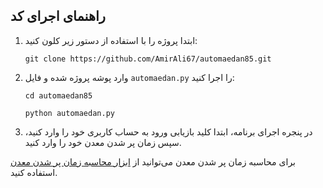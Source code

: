  
## راهنمای اجرای کد

1. ابتدا پروژه را با استفاده از دستور زیر کلون کنید:

   ```shell
   git clone https://github.com/AmirAli67/automaedan85.git
   ```

2. وارد پوشه پروژه شده و فایل `automaedan.py` را اجرا کنید:

   ```shell
   cd automaedan85
   ```
   ```shell
   python automaedan.py
   ```

3. در پنجره اجرای برنامه، ابتدا کلید بازیابی ورود به حساب کاربری خود را وارد کنید، سپس زمان پر شدن معدن خود را وارد کنید.

برای محاسبه زمان پر شدن معدن می‌توانید از [ابزار محاسبه زمان پر شدن معدن](https://github.com/AmirAli67/automaedan85/raw/main/Maedan.apk )
استفاده کنید.
